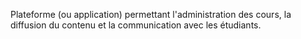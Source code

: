
Plateforme (ou application) permettant l'administration des cours, la diffusion du contenu et la communication avec les étudiants.
